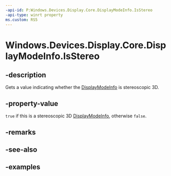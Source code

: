 ```yaml
---
-api-id: P:Windows.Devices.Display.Core.DisplayModeInfo.IsStereo
-api-type: winrt property
ms.custom: RS5
---
```


<!-- Property syntax.
public bool IsStereo { get; }
-->

# Windows.Devices.Display.Core.DisplayModeInfo.IsStereo

## -description
Gets a value indicating whether the [DisplayModeInfo](displaymodeinfo.md) is stereoscopic 3D.

## -property-value
`true` if this is a stereoscopic 3D [DisplayModeInfo](displaymodeinfo.md), otherwise `false`.

## -remarks

## -see-also

## -examples
